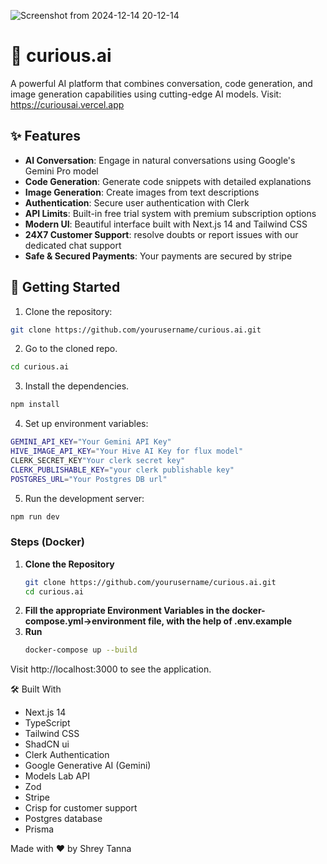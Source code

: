 
![Screenshot from 2024-12-14 20-12-14](https://github.com/user-attachments/assets/d5cc08b7-49c0-47b6-a8a3-2102304df2dc)

# 🤖 curious.ai

A powerful AI platform that combines conversation, code generation, and image generation capabilities using cutting-edge AI models. Visit: https://curiousai.vercel.app

## ✨ Features

- **AI Conversation**: Engage in natural conversations using Google's Gemini Pro model
- **Code Generation**: Generate code snippets with detailed explanations
- **Image Generation**: Create images from text descriptions
- **Authentication**: Secure user authentication with Clerk
- **API Limits**: Built-in free trial system with premium subscription options
- **Modern UI**: Beautiful interface built with Next.js 14 and Tailwind CSS
- **24X7 Customer Support**: resolve doubts or report issues with our dedicated chat support
- **Safe & Secured Payments**: Your payments are secured by stripe

## 🚀 Getting Started

1. Clone the repository:
```bash
git clone https://github.com/yourusername/curious.ai.git
```

2. Go to the cloned repo.
```bash
cd curious.ai
```
3. Install the dependencies.
```bash
npm install
```

4. Set up environment variables:
```bash
GEMINI_API_KEY="Your Gemini API Key"
HIVE_IMAGE_API_KEY="Your Hive AI Key for flux model"
CLERK_SECRET_KEY"Your clerk secret key"
CLERK_PUBLISHABLE_KEY="your clerk publishable key"
POSTGRES_URL="Your Postgres DB url"
```
5. Run the development server:
```bash
npm run dev
```

### Steps (Docker)

1. **Clone the Repository**
   ```bash
   git clone https://github.com/yourusername/curious.ai.git
   cd curious.ai
2. **Fill the appropriate Environment Variables in the docker-compose.yml->environment file, with the help of .env.example**
3. **Run**
   ```bash
   docker-compose up --build

Visit http://localhost:3000 to see the application.

🛠️ Built With
- Next.js 14
- TypeScript
- Tailwind CSS
- ShadCN ui
- Clerk Authentication
- Google Generative AI (Gemini)
- Models Lab API
- Zod
- Stripe
- Crisp for customer support
- Postgres database
- Prisma


Made with ❤️ by Shrey Tanna
